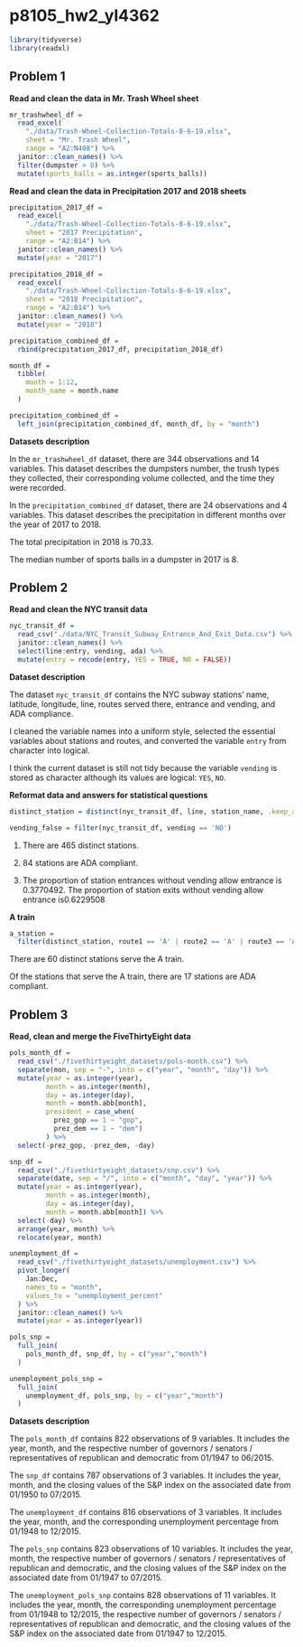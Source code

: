 p8105\_hw2\_yl4362
================

``` r
library(tidyverse)
library(readxl)
```

## Problem 1

**Read and clean the data in Mr. Trash Wheel sheet**

``` r
mr_trashwheel_df = 
  read_excel(
    "./data/Trash-Wheel-Collection-Totals-8-6-19.xlsx", 
    sheet = "Mr. Trash Wheel", 
    range = "A2:N408") %>%
  janitor::clean_names() %>%
  filter(dumpster > 0) %>%
  mutate(sports_balls = as.integer(sports_balls))
```

**Read and clean the data in Precipitation 2017 and 2018 sheets**

``` r
precipitation_2017_df = 
  read_excel(
    "./data/Trash-Wheel-Collection-Totals-8-6-19.xlsx",
    sheet = "2017 Precipitation",
    range = "A2:B14") %>%
  janitor::clean_names() %>%
  mutate(year = "2017")

precipitation_2018_df = 
  read_excel(
    "./data/Trash-Wheel-Collection-Totals-8-6-19.xlsx",
    sheet = "2018 Precipitation",
    range = "A2:B14") %>%
  janitor::clean_names() %>%
  mutate(year = "2018")

precipitation_combined_df =
  rbind(precipitation_2017_df, precipitation_2018_df)

month_df = 
  tibble(
    month = 1:12,
    month_name = month.name
  )

precipitation_combined_df = 
  left_join(precipitation_combined_df, month_df, by = "month")
```

**Datasets description**

In the `mr_trashwheel_df` dataset, there are 344 observations and 14
variables. This dataset describes the dumpsters number, the trush types
they collected, their corresponding volume collected, and the time they
were recorded.

In the `precipitation_combined_df` dataset, there are 24 observations
and 4 variables. This dataset describes the precipitation in different
months over the year of 2017 to 2018.

The total precipitation in 2018 is 70.33.

The median number of sports balls in a dumpster in 2017 is 8.

## Problem 2

**Read and clean the NYC transit data**

``` r
nyc_transit_df = 
  read_csv("./data/NYC_Transit_Subway_Entrance_And_Exit_Data.csv") %>%
  janitor::clean_names() %>%
  select(line:entry, vending, ada) %>%
  mutate(entry = recode(entry, YES = TRUE, NO = FALSE))
```

**Dataset description**

The dataset `nyc_transit_df` contains the NYC subway stations’ name,
latitude, longitude, line, routes served there, entrance and vending,
and ADA compliance.

I cleaned the variable names into a uniform style, selected the
essential variables about stations and routes, and converted the
variable `entry` from character into logical.

I think the current dataset is still not tidy because the variable
`vending` is stored as character although its values are logical: `YES`,
`NO`.

**Reformat data and answers for statistical questions**

``` r
distinct_station = distinct(nyc_transit_df, line, station_name, .keep_all = TRUE)

vending_false = filter(nyc_transit_df, vending == 'NO')
```

1.  There are 465 distinct stations.

2.  84 stations are ADA compliant.

3.  The proportion of station entrances without vending allow entrance
    is 0.3770492. The proportion of station exits without vending allow
    entrance is0.6229508

**A train**

``` r
a_station = 
  filter(distinct_station, route1 == 'A' | route2 == 'A' | route3 == 'A' | route4 == 'A' | route5 == 'A' | route6 == 'A' | route7 == 'A' | route8 == 'A' | route9 == 'A' | route10 == 'A' | route11 == 'A')
```

There are 60 distinct stations serve the A train.

Of the stations that serve the A train, there are 17 stations are ADA
compliant.

## Problem 3

**Read, clean and merge the FiveThirtyEight data**

``` r
pols_month_df = 
  read_csv("./fivethirtyeight_datasets/pols-month.csv") %>%
  separate(mon, sep = "-", into = c("year", "month", "day")) %>%
  mutate(year = as.integer(year), 
         month = as.integer(month), 
         day = as.integer(day),
         month = month.abb[month],
         president = case_when(
           prez_gop == 1 ~ "gop",
           prez_dem == 1 ~ "dem")
         ) %>%
  select(-prez_gop, -prez_dem, -day)

snp_df =
  read_csv("./fivethirtyeight_datasets/snp.csv") %>%
  separate(date, sep = "/", into = c("month", "day", "year")) %>%
  mutate(year = as.integer(year), 
         month = as.integer(month), 
         day = as.integer(day),
         month = month.abb[month]) %>%
  select(-day) %>%
  arrange(year, month) %>%
  relocate(year, month)

unemployment_df = 
  read_csv("./fivethirtyeight_datasets/unemployment.csv") %>%
  pivot_longer(
    Jan:Dec,
    names_to = "month",
    values_to = "unemployment_percent"
  ) %>%
  janitor::clean_names() %>%
  mutate(year = as.integer(year))

pols_snp = 
  full_join(
    pols_month_df, snp_df, by = c("year","month")
  )

unemployment_pols_snp = 
  full_join(
    unemployment_df, pols_snp, by = c("year","month")
  )
```

**Datasets description**

The `pols_month_df` contains 822 observations of 9 variables. It
includes the year, month, and the respective number of governors /
senators / representatives of republican and democratic from 01/1947 to
06/2015.

The `snp_df` contains 787 observations of 3 variables. It includes the
year, month, and the closing values of the S\&P index on the associated
date from 01/1950 to 07/2015.

The `unemployment_df` contains 816 observations of 3 variables. It
includes the year, month, and the corresponding unemployment percentage
from 01/1948 to 12/2015.

The `pols_snp` contains 823 observations of 10 variables. It includes
the year, month, the respective number of governors / senators /
representatives of republican and democratic, and the closing values of
the S\&P index on the associated date from 01/1947 to 07/2015.

The `unemployment_pols_snp` contains 828 observations of 11 variables.
It includes the year, month, the corresponding unemployment percentage
from 01/1948 to 12/2015, the respective number of governors / senators /
representatives of republican and democratic, and the closing values of
the S\&P index on the associated date from 01/1947 to 12/2015.

